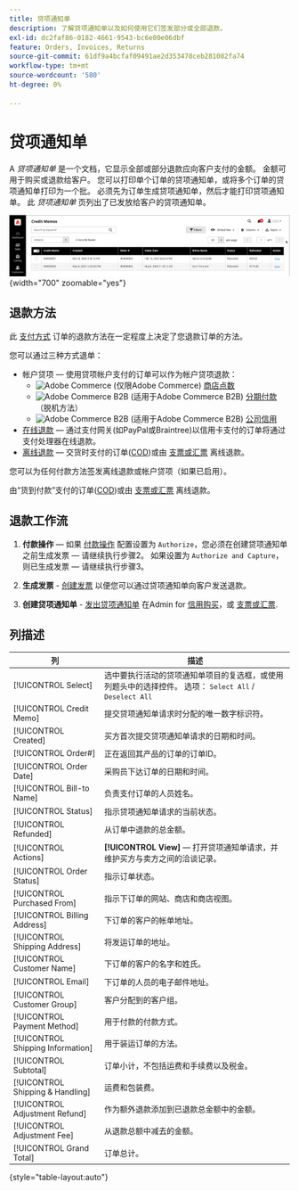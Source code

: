 ```yaml
---
title: 贷项通知单
description: 了解贷项通知单以及如何使用它们签发部分或全部退款。
exl-id: dc2faf86-0182-4661-9543-bc6e00e06dbf
feature: Orders, Invoices, Returns
source-git-commit: 61df9a4bcfaf09491ae2d353478ceb281082fa74
workflow-type: tm+mt
source-wordcount: '580'
ht-degree: 0%

---
```


# 贷项通知单

A _贷项通知单_ 是一个文档，它显示全部或部分退款应向客户支付的金额。 金额可用于购买或退款给客户。 您可以打印单个订单的贷项通知单，或将多个订单的贷项通知单打印为一个批。 必须先为订单生成贷项通知单，然后才能打印贷项通知单。 此 _贷项通知单_ 页列出了已发放给客户的贷项通知单。

![贷项通知单](./assets/credit-memos.png){width="700" zoomable="yes"}

## 退款方法

此 [支付方式](payments.md) 订单的退款方法在一定程度上决定了您退款订单的方法。

您可以通过三种方式退单：

- 帐户贷项 — 使用贷项帐户支付的订单可以作为帐户贷项退款：
   - ![Adobe Commerce](../assets/adobe-logo.svg) (仅限Adobe Commerce) [商店点数](../customers/store-credit-using.md)
   - ![Adobe Commerce B2B](../assets/b2b.svg) (适用于Adobe Commerce B2B) [分期付款](../b2b/enable-basic-features.md#configure-payment-on-account) （脱机方法）
   - ![Adobe Commerce B2B](../assets/b2b.svg) (适用于Adobe Commerce B2B) [公司信用](../b2b/credit-company.md)
- [在线退款](payments.md#online-payment-methods) — 通过支付网关(如PayPal或Braintree)以信用卡支付的订单将通过支付处理器在线退款。
- [离线退款](payments.md#offline-payment-methods) — 交货时支付的订单([COD](cash-on-delivery.md))或由 [支票或汇票](check-money-order.md) 离线退款。

您可以为任何付款方法签发离线退款或帐户贷项（如果已启用）。

由“货到付款”支付的订单([COD](cash-on-delivery.md))或由 [支票或汇票](check-money-order.md) 离线退款。

## 退款工作流

1. **付款操作**  — 如果 [付款操作](credit-memo-create.md#payment-action-setting) 配置设置为 `Authorize`，您必须在创建贷项通知单之前生成发票 — 请继续执行步骤2。 如果设置为 `Authorize and Capture`，则已生成发票 — 请继续执行步骤3。

1. **生成发票** - [创建发票](invoices.md#create-an-invoice) 以便您可以通过贷项通知单向客户发送退款。

1. **创建贷项通知单** - [发出贷项通知单](credit-memo-create.md) 在Admin for [信用购买](credit-memo-create.md#issue-a-refund-for-a-credit-purchase)，或 [支票或汇票](credit-memo-create.md#issue-an-offline-refund-for-check-or-money-order).

## 列描述

| 列 | 描述 |
|--- |--- |
| [!UICONTROL Select] | 选中要执行活动的贷项通知单项目的复选框，或使用列题头中的选择控件。 选项： `Select All` / `Deselect All` |
| [!UICONTROL Credit Memo] | 提交贷项通知单请求时分配的唯一数字标识符。 |
| [!UICONTROL Created] | 买方首次提交贷项通知单请求的日期和时间。 |
| [!UICONTROL Order#] | 正在返回其产品的订单的订单ID。 |
| [!UICONTROL Order Date] | 采购员下达订单的日期和时间。 |
| [!UICONTROL Bill-to Name] | 负责支付订单的人员姓名。 |
| [!UICONTROL Status] | 指示贷项通知单请求的当前状态。 |
| [!UICONTROL Refunded] | 从订单中退款的总金额。 |
| [!UICONTROL Actions] | **[!UICONTROL View]**  — 打开贷项通知单请求，并维护买方与卖方之间的洽谈记录。 |
| [!UICONTROL Order Status] | 指示订单状态。 |
| [!UICONTROL Purchased From] | 指示下订单的网站、商店和商店视图。 |
| [!UICONTROL Billing Address] | 下订单的客户的帐单地址。 |
| [!UICONTROL Shipping Address] | 将发运订单的地址。 |
| [!UICONTROL Customer Name] | 下订单的客户的名字和姓氏。 |
| [!UICONTROL Email] | 下订单的人员的电子邮件地址。 |
| [!UICONTROL Customer Group] | 客户分配到的客户组。 |
| [!UICONTROL Payment Method] | 用于付款的付款方式。 |
| [!UICONTROL Shipping Information] | 用于装运订单的方法。 |
| [!UICONTROL Subtotal] | 订单小计，不包括运费和手续费以及税金。 |
| [!UICONTROL Shipping & Handling] | 运费和包装费。 |
| [!UICONTROL Adjustment Refund] | 作为额外退款添加到已退款总金额中的金额。 |
| [!UICONTROL Adjustment Fee] | 从退款总额中减去的金额。 |
| [!UICONTROL Grand Total] | 订单总计。 |

{style="table-layout:auto"}

